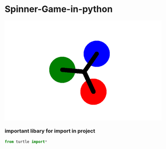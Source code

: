 # Spinner-Game-in-python

<img align="center" src="https://github.com/ianujvarshney/Spinner-Game-in-python/blob/main/Spinners%20in%20python.png" >

<h3>important libary for import in project </h3>

```python
from turtle import*
```
